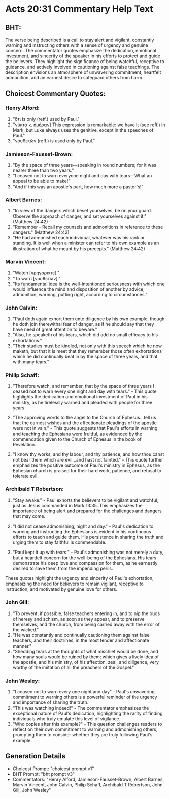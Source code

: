 # Acts 20:31 Commentary Help Text

## BHT:
The verse being described is a call to stay alert and vigilant, constantly warning and instructing others with a sense of urgency and genuine concern. The commentator quotes emphasize the dedication, emotional investment, and sincerity of the speaker in his efforts to protect and guide the believers. They highlight the significance of being watchful, receptive to guidance, and actively involved in cautioning against false teachings. The description envisions an atmosphere of unwavering commitment, heartfelt admonition, and an earnest desire to safeguard others from harm.

## Choicest Commentary Quotes:
### Henry Alford:
1. "ὅτι is only (retf.) used by Paul."
2. "νύκτα κ. ἡμέραν] This expression is remarkable: we have it (see reff.) in Mark, but Luke always uses the genitive, except in the speeches of Paul."
3. "νουθετῶν (reff.) is used only by Paul."

### Jamieson-Fausset-Brown:
1. "By the space of three years—speaking in round numbers; for it was nearer three than two years." 
2. "I ceased not to warn everyone night and day with tears—What an appeal to be able to make!"
3. "And if this was an apostle's part, how much more a pastor's!"

### Albert Barnes:
1. "In view of the dangers which beset yourselves, be on your guard. Observe the approach of danger, and set yourselves against it." (Matthew 24:42)
2. "Remember - Recall my counsels and admonitions in reference to these dangers." (Matthew 24:42)
3. "He had admonished each individual, whatever was his rank or standing. It is well when a minister can refer to his own example as an illustration of what he meant by his precepts." (Matthew 24:42)

### Marvin Vincent:
1. "Watch [γρηγορειτε]."
2. "To warn [νουθετων]."
3. "Its fundamental idea is the well-intentioned seriousness with which one would influence the mind and disposition of another by advice, admonition, warning, putting right, according to circumstances."

### John Calvin:
1. "Paul doth again exhort them unto diligence by his own example, though he doth join therewithal fear of danger, as if he should say that they have need of great attention to beware."
2. "Also, he speaketh of his tears, which did add no small efficacy to his exhortations."
3. "Their studies must be kindled, not only with this speech which he now maketh, but that it is meet that they remember those often exhortations which he did continually beat in by the space of three years, and that with many tears."

### Philip Schaff:
1. "Therefore watch, and remember, that by the space of three years I ceased not to warn every one night and day with tears." - This quote highlights the dedication and emotional investment of Paul in his ministry, as he tirelessly warned and pleaded with people for three years.

2. "The approving words to the angel to the Church of Ephesus...tell us that the earnest wishes and the affectionate pleadings of the apostle were not in vain." - This quote suggests that Paul's efforts in warning and teaching the Ephesians were fruitful, as evidenced by the commendation given to the Church of Ephesus in the book of Revelation.

3. "I know thy works, and thy labour, and thy patience, and how thou canst not bear them which are evil...and hast not fainted." - This quote further emphasizes the positive outcome of Paul's ministry in Ephesus, as the Ephesian church is praised for their hard work, patience, and refusal to tolerate evil.

### Archibald T Robertson:
1. "Stay awake." - Paul exhorts the believers to be vigilant and watchful, just as Jesus commanded in Mark 13:35. This emphasizes the importance of being alert and prepared for the challenges and dangers that may come.

2. "I did not cease admonishing, night and day." - Paul's dedication to warning and instructing the Ephesians is evident in his continuous efforts to teach and guide them. His persistence in sharing the truth and urging them to stay faithful is commendable.

3. "Paul kept it up with tears." - Paul's admonishing was not merely a duty, but a heartfelt concern for the well-being of the Ephesians. His tears demonstrate his deep love and compassion for them, as he earnestly desired to save them from the impending perils.

These quotes highlight the urgency and sincerity of Paul's exhortation, emphasizing the need for believers to remain vigilant, receptive to instruction, and motivated by genuine love for others.

### John Gill:
1. "To prevent, if possible, false teachers entering in, and to nip the buds of heresy and schism, as soon as they appear, and to preserve themselves, and the church, from being carried away with the error of the wicked."
2. "He was constantly and continually cautioning them against false teachers, and their doctrines, in the most tender and affectionate manner."
3. "Shedding tears at the thoughts of what mischief would be done, and how many souls would be ruined by them; which gives a lively idea of the apostle, and his ministry, of his affection, zeal, and diligence, very worthy of the imitation of all the preachers of the Gospel."

### John Wesley:
1. "I ceased not to warn every one night and day" - Paul's unwavering commitment to warning others is a powerful reminder of the urgency and importance of sharing the truth. 
2. "This was watching indeed!" - The commentator emphasizes the exceptional nature of Paul's dedication, highlighting the rarity of finding individuals who truly emulate this level of vigilance. 
3. "Who copies after this example?" - This question challenges readers to reflect on their own commitment to warning and admonishing others, prompting them to consider whether they are truly following Paul's example.


## Generation Details
- Choicest Prompt: "choicest prompt v1"
- BHT Prompt: "bht prompt v3"
- Commentators: "Henry Alford, Jamieson-Fausset-Brown, Albert Barnes, Marvin Vincent, John Calvin, Philip Schaff, Archibald T Robertson, John Gill, John Wesley"
